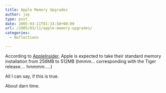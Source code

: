 ```yaml
---
title: Apple Memory Upgrades
author: jay
type: post
date: 2005-03-11T01:33:50+00:00
url: /2005/03/11/apple-memory-upgrades/
categories:
  - Reflections

---
```

According to [AppleInsider][1], Apple is expected to take their standard memory installation from 256MB to 512MB (hmmm… corresponding with the Tiger release…. hmmmm…..)

All I can say, if this is true.

About darn time.

 [1]: http://www.appleinsider.com/article.php?id=945
